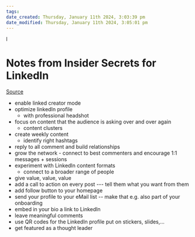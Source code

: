 ```yaml
---
tags: 
date_created: Thursday, January 11th 2024, 3:03:39 pm
date_modified: Thursday, January 11th 2024, 3:05:01 pm
---
```

l
# Notes from Insider Secrets for LinkedIn
[Source](https://www.youtube.com/watch?v=meUfEYtlL8Q)

+ enable linked creator mode
+ optimize linkedIn profile 
	+ with professional headshot
+ focus on content that the audience is asking over and over again
	+ content clusters
+ create weekly content
	+ identify right hashtags
+ reply to all comment and build relationships
+ grow the network - connect to best commenters and encourage 1:1 messages + sessions
+ experiment with LinkedIn content formats
	+ connect to a broader range of people
+ give value, value, value 
+ add a call to action on every post --- tell them what you want from them
+ add follow button to your homepage
+ send your profile to your eMail list -- make that e.g. also part of your onboarding
+ embed in your bio a link to LinkedIn
+ leave meaningful comments
+ use QR codes for the LinkedIn profile put on stickers, slides,...
+ get featured as a thought leader


